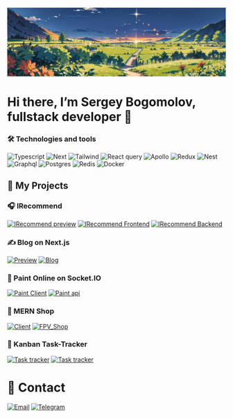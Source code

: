 ![Header](https://github.com/SergeyBogomolovv/sergeybogomolovv/blob/main/assets/bg.png?raw=true)

# Hi there, I’m Sergey Bogomolov, fullstack developer 👋

### 🛠️ Technologies and tools
![Typescript](https://img.shields.io/badge/Typescript-black?style=for-the-badge&logo=typescript)
![Next](https://img.shields.io/badge/Next.js-black?style=for-the-badge&logo=next.js)
![Tailwind](https://img.shields.io/badge/tailwindcss-black?style=for-the-badge&logo=tailwindcss)
![React query](https://img.shields.io/badge/react_query-black?style=for-the-badge&logo=reactquery)
![Apollo](https://img.shields.io/badge/apollo-black?style=for-the-badge&logo=apollographql)
![Redux](https://img.shields.io/badge/redux_toolkit-black?style=for-the-badge&logo=redux)
![Nest](https://img.shields.io/badge/nest.js-black?style=for-the-badge&logo=nestjs)
![Graphql](https://img.shields.io/badge/graphql-black?style=for-the-badge&logo=graphql)
![Postgres](https://img.shields.io/badge/postgres-black?style=for-the-badge&logo=postgresql)
![Redis](https://img.shields.io/badge/redis-black?style=for-the-badge&logo=redis)
![Docker](https://img.shields.io/badge/Docker-black?style=for-the-badge&logo=docker)



## 👀 My Projects

### 🎧 IRecommend

[![IRecommend preview](https://img.shields.io/badge/preview-black?style=for-the-badge&logo=vercel)](https://irecommend.vercel.app/)
[![IRecommend Frontend](https://img.shields.io/badge/Frontend_repo-040721?style=for-the-badge&logo=next.js)](https://github.com/SergeyBogomolovv/irecommend-front)
[![IRecommend Backend](https://img.shields.io/badge/backend_repo-1c0626?style=for-the-badge&logo=nestjs)](https://github.com/SergeyBogomolovv/irecommend-back)

### ✍️ Blog on Next.js

[![Preview](https://img.shields.io/badge/Preview-black?style=for-the-badge&logo=vercel)](https://next-blog-xhr.vercel.app)
[![Blog](https://img.shields.io/badge/Repo-grey?style=for-the-badge&logo=next.js)](https://github.com/SergeyBogomolovv/next-blog)

### 🎨 Paint Online on Socket.IO

[![Paint Client](https://img.shields.io/badge/client-665032?style=for-the-badge&logo=socket.io)](https://github.com/SergeyBogomolovv/paint-online)
[![Paint api](https://img.shields.io/badge/server-692e2f?style=for-the-badge&logo=nestjs)](https://github.com/SergeyBogomolovv/paint-online-server)


### 🛒 MERN Shop

[![Client](https://img.shields.io/badge/Client-325c45?style=for-the-badge&logo=react)](https://github.com/SergeyBogomolovv/fpv-shop-front)
[![FPV_Shop](https://img.shields.io/badge/server-325c45?style=for-the-badge&logo=express)](https://github.com/SergeyBogomolovv/fpv-shop-server)

### 📝 Kanban Task-Tracker

[![Task tracker](https://img.shields.io/badge/preview-black?style=for-the-badge&logo=react)](https://task-tracker-iota-flax.vercel.app/)
[![Task tracker](https://img.shields.io/badge/Repo-grey?style=for-the-badge&logo=github)](https://github.com/SergeyBogomolovv/KanBan-TaskTracker)

# 📱 Contact

<a href='mailto:bogomolovs693@gmail.com'>![Email](https://img.shields.io/badge/email-black?style=for-the-badge&logo=gmail)</a>
[![Telegram](https://img.shields.io/badge/Telegram-black?style=for-the-badge&logo=telegram)](https://telegram.me/grekassoq)
